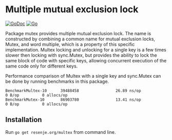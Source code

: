 # Multiple mutual exclusion lock

[![GoDoc](https://godoc.org/resenje.org/multex?status.svg)](https://godoc.org/resenje.org/multex)
[![Go](https://github.com/janos/multex/workflows/Go/badge.svg)](https://github.com/janos/multex/actions?query=workflow%3AGo)

Package mutex provides multiple mutual exclusion lock. The name is
constructed by combining a common name for mutual exclusion locks, Mutex, and
word multiple, which is a property of this specific implementation. Multex
locking and unlocking for a single key is a few times slower then locking
with sync.Mutex, but provides the ability to lock the same block of code with
specific keys, allowing concurrent execution of the same code only for
different keys.

Performance comparison of Multex with a single key and sync.Mutex can be done
by running benchmarks in this package.

```
BenchmarkMultex-10      39488458                26.89 ns/op            0 B/op          0 allocs/op
BenchmarkMutex-10       86903780                13.41 ns/op            0 B/op          0 allocs/op
```

## Installation

Run `go get resenje.org/multex` from command line.
